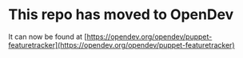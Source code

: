 # This repo has moved to OpenDev

It can now be found at [https://opendev.org/opendev/puppet-featuretracker](https://opendev.org/opendev/puppet-featuretracker)
